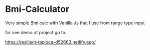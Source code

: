 # Bmi-Calculator
Very simple Bmi calc with Vanilla Js that I use from range type input

for see demo of project go to:

https://resilient-tapioca-d52663.netlify.app/
